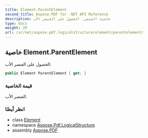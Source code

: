 ```yaml
---
title: Element.ParentElement
second_title: Aspose.PDF for .NET API Reference
description: خاصية العنصر. الحصول على العنصر الأب
type: docs
weight: 20
url: /ar/net/aspose.pdf.logicalstructure/element/parentelement/
---
```

## خاصية Element.ParentElement

الحصول على العنصر الأب.

```csharp
public Element ParentElement { get; }
```

### قيمة الخاصية

العنصر الأب.

### انظر أيضًا

* class [Element](../)
* namespace [Aspose.Pdf.LogicalStructure](../../../aspose.pdf.logicalstructure/)
* assembly [Aspose.PDF](../../../)
